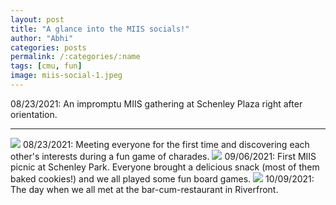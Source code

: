 ```yaml
---
layout: post
title: "A glance into the MIIS socials!"
author: "Abhi"
categories: posts
permalink: /:categories/:name
tags: [cmu, fun]
image: miis-social-1.jpeg
---
```

08/23/2021: An impromptu MIIS gathering at Schenley Plaza right after orientation.

---

<!-- There is a famous CS joke that goes, -->
<!-- > How can you tell if a computer scientist is an introvert or an extrovert? \\ -->
<!-- > The introvert computer scientist looks at his own shoe while talking while the extrovert looks at the shoes of the person they are talking with. -->

<!-- What _bulls**t_, right? Such generalisation can't be right – I wonder... sitting at my laptop without any breaks  -->

<img src="../assets/img/miis-social-2.jpeg">
08/23/2021: Meeting everyone for the first time and discovering each other's interests during a fun game of charades.

<img src="../assets/img/miis-social-3.jpeg">
09/06/2021: First MIIS picnic at Schenley Park. Everyone brought a delicious snack (most of them baked cookies!) and we all played some fun board games.

<img src="../assets/img/miis-social-4.jpeg">
10/09/2021: The day when we all met at the bar-cum-restaurant in Riverfront.